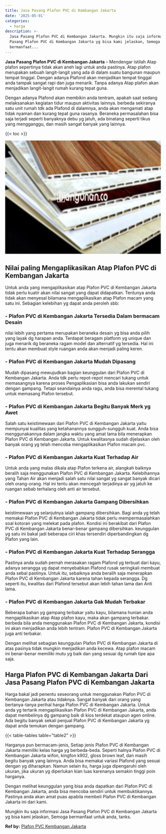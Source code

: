 ```yaml
---
title: Jasa Pasang Plafon PVC di Kembangan Jakarta
date: '2025-05-01'
categories:
  - harga
description: >-
  Jasa Pasang Plafon PVC di Kembangan Jakarta. Mungkin itu saja informasi Jasa
  Pasang Plafon PVC di Kembangan Jakarta yg bisa kami jelaskan, Semoga
  bermanfaat...
---
```


**Jasa Pasang Plafon PVC di Kembangan Jakarta** – Mendengar istilah Atap plafon sepertinya tidak akan aneh lagi untuk anda pastinya. Atap plafon merupakan sebuah langit-langit yang ada di dalam suatu bangunan maupun tempat tinggal. Dengan adanya Plafond akan menjadikan tempat tinggal anda tampak sangat rapi dan juga menarik. Tanpa adanya Atap plafon akan menjadikan langit-langit rumah kurang tepat guna.

Dengan adanya Plafond akan membikin anda tentram, apakah saat sedang melaksanakan kegiatan tidur maupun aktivitas lainnya. berbeda sekiranya satu unit rumah tdk ada Plafond di dalamnya, anda akan mengamati atap tidak nyaman dan kurang tepat guna rasanya. Beraneka permasalahan bisa saja terjadi seperti banyaknya debu yg jatuh, ada binatang seperti tikus yang mengganggu, dan masih sangat banyak yang lainnya.

{{< toc >}}

![Jasa Pasang Plafon PVC di Kembangan Jakarta](/images/flafond-pvc-murah12.png)

## Nilai paling Mengaplikasikan Atap Plafon PVC di Kembangan Jakarta

Untuk anda yang mengaplikasikan atap Plafon PVC di Kembangan Jakarta tidak perlu kuatir akan nilai sangat yang dapat didapatkan. Tentunya anda tidak akan menyesal bilamana mengaplikasikan atap Plafon macam yang satu ini. Sebagian kelebihan yg dapat anda peroleh sbb:

### \- Plafon PVC di Kembangan Jakarta Tersedia Dalam bermacam Desain

nilai lebih yang pertama merupakan beraneka desain yg bisa anda pilih yang layak dg harapan anda. Terdapat beragam platform yg unique dan juga menarik dg beraneka ragam model dan alternatif yg tersedia. Hal ini tentu akan membuat style ruangan anda akan menjadi paling keren.

### \- Plafon PVC di Kembangan Jakarta Mudah Dipasang

Mudah dipasang mewujudkan bagian keunggulan dari Plafon PVC di Kembangan Jakarta. Anda tdk perlu repot-repot mencari tukang untuk memasangnya karena proses Pengaplikasian bisa anda lakukan sendiri dengan gampang. Tetapi seandainya anda ragu, anda bisa merental tukang untuk memasang Plafon tersebut.

### \- Plafon PVC di Kembangan Jakarta Begitu Banyak Merk yg Awet

Salah satu keistimewaan dari Plafon PVC di Kembangan Jakarta yaitu mempunyai kualitas yang ketahanannya sungguh-sungguh kuat. Anda bisa menggunakannya dalam jangka waktu yang amat lama bila menerapkan Plafon PVC di Kembangan Jakarta. Untuk kwalitasnya sudah dijelaskan oleh banyak orang yg telah mencoba mengaplikasikan Plafon macam pvc.

### \- Plafon PVC di Kembangan Jakarta Kuat Terhadap Air

Untuk anda yang malas dikala atap Plafon terkena air, alangkah baiknya beralih saja menggunakan Plafon PVC di Kembangan Jakarta. Kelebihannya yang Tahan Air akan menjadi salah satu nilai sangat yg sangat banyak dicari oleh orang-orang. Hal ini tentu akan mencegah terjadinya air yg jatuh ke ruangan sebab terhalang oleh anti air tersebut.

### \- Plafon PVC di Kembangan Jakarta Gampang Dibersihkan

keistimewaan yg selanjutnya ialah gampang dibersihkan. Bagi anda yg telah memakai Plafon PVC di Kembangan Jakarta tidak perlu mempermasalahkan soal kotoran yang melekat pada plafon. Kondisi ini berakibat dari Plafon PVC di Kembangan Jakarta benar-benar gampang dibersihkan. keunggulan yg satu ini bakal jadi beberapa ciri khas tersendiri diperbandingkan dg Plafon yang lain.

### \- Plafon PVC di Kembangan Jakarta Kuat Terhadap Serangga

Pastinya anda sudah pernah merasakan ragam Plafond yg terbuat dari kayu, adanya serangga yg dapat menyebabkan Plafond rusak seringkali membuat anda sebal pastinya. Untuk itu, sebaiknya anda beralih saja menerapkan Plafon PVC di Kembangan Jakarta karena tahan kepada serangga. Dg seperti itu, kwalitas dari Plafond tersebut akan lebih tahan lama dan Anti lama.

### \- Plafon PVC di Kembangan Jakarta Gak Mudah Terbakar

Beberapa bahan yg gampang terbakar yaitu kayu, bilamana hunian anda mengaplikasikan atap Atap plafon kayu, maka akan gampang terbakar. berbeda bila anda menggunakan Plafon PVC di Kembangan Jakarta, kondisi ini akan menjadikan anda lebih tentram. Plafon PVC di Kembangan Jakarta juga anti terbakar.

Dengan melihat sebagian keunggulan Plafon PVC di Kembangan Jakarta di atas pasinya tidak mungkin menjadikan anda kecewa. Atap plafon macam ini benar-benar memiliki mutu yg baik dan yang sesuai dg rumah tipe apa saja.

## Harga Plafon PVC di Kembangan Jakarta Dari Jasa Pasang Plafon PVC di Kembangan Jakarta

Harga bakal jadi penentu seseorang untuk menggunakan Plafon PVC di Kembangan Jakarta atau tidaknya. Sangat banyak dari orang yang bertanya-tanya perihal harga Plafon PVC di Kembangan Jakarta. Untuk anda yg tertarik mengaplikasikan Plafon PVC di Kembangan Jakarta, anda dapat membelinya dg gampang baik di kios terdekat ataupun agen online. Ada begitu banyak sekali penjual Plafon PVC di Kembangan Jakarta yg dapat anda temukan dengan gampang.

{{< table-tables table="table2" >}}

Harganya pun bermacam-jenis, Setiap jenis Plafon PVC di Kembangan Jakarta memiliki kelas harga yg berbeda-beda. Seperti halnya Plafon PVC di Kembangan Jakarta wifon, kingfon k902, gloss brown leaf, dan masih begitu banyak yang lainnya. Anda bisa memakai variasi Plafond yang sesuai dengan yg diharapkan. Namun selain itu, harga juga dipengaruhi oleh ukuran, jika ukuran yg diperlukan kian luas karenanya semakin tinggi poin harganya.

Dengan melihat keunggulan yang bisa anda dapatkan dari Plafon PVC di Kembangan Jakarta, anda bisa mencoba sendiri untuk membuktikannya. Pastinya anda akan amat puas apabila membeli Plafon PVC di Kembangan Jakarta ini dari kami.

Mungkin itu saja informasi Jasa Pasang Plafon PVC di Kembangan Jakarta yg bisa kami jelaskan, Semoga bermanfaat untuk anda, tanks.

**Ref by:** [Plafon PVC Kembangan Jakarta](https://id.wikipedia.org/wiki/Plafon)
